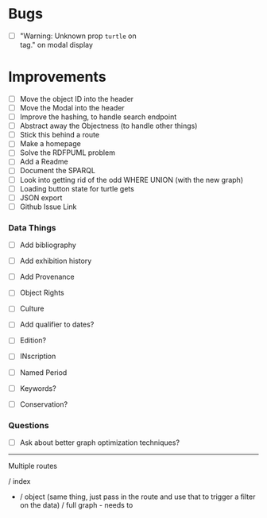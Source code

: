 # Bugs
* [ ] "Warning: Unknown prop `turtle` on <div> tag." on modal display

# Improvements

* [ ] Move the object ID into the header
* [ ] Move the Modal into the header
* [ ] Improve the hashing, to handle search endpoint
* [ ] Abstract away the Objectness (to handle other things)
* [ ] Stick this behind a route
* [ ] Make a homepage
* [ ] Solve the RDFPUML problem
* [ ] Add a Readme
* [ ] Document the SPARQL
* [ ] Look into getting rid of the odd WHERE UNION (with the new graph)
* [ ] Loading button state for turtle gets
* [ ] JSON export
* [ ] Github Issue Link

### Data Things

* [ ] Add bibliography
* [ ] Add exhibition history
* [ ] Add Provenance
* [ ] Object Rights
* [ ] Culture
* [ ] Add qualifier to dates?
* [ ] Edition?
* [ ] INscription
* [ ] Named Period
* [ ] Keywords?
* [ ] Conservation?


### Questions

* [ ] Ask about better graph optimization techniques?


---

Multiple routes

/ index
- / object (same thing, just pass in the route and use that to trigger a filter on the data)
  / full graph - needs to 
